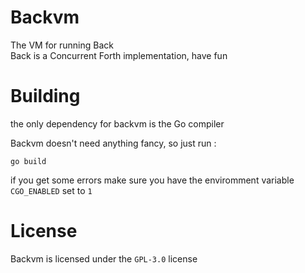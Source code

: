 # Backvm
The VM for running Back   
Back is a Concurrent Forth implementation, have fun

# Building
the only dependency for backvm is the Go compiler

Backvm doesn't need anything fancy, so just run :
```shell
go build
```

if you get some errors make sure you have the enviromment variable `CGO_ENABLED` set to `1`

# License
Backvm is licensed under the `GPL-3.0` license
